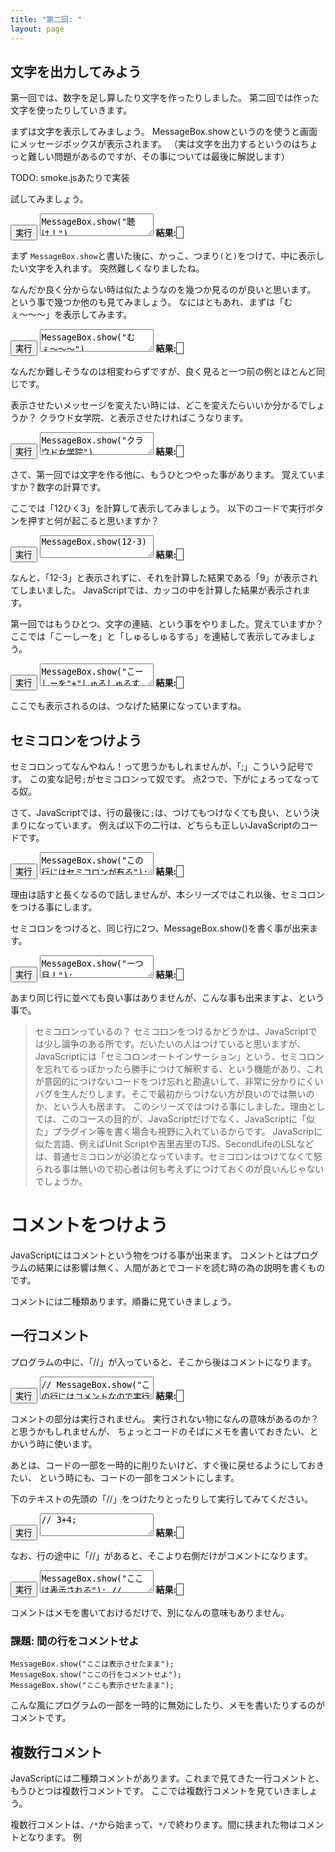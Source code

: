 ```yaml
---
title: "第二回: "
layout: page
---
```


<link rel="stylesheet" href="https://cdnjs.cloudflare.com/ajax/libs/codemirror/5.35.0/codemirror.css" />
<script src="https://cdnjs.cloudflare.com/ajax/libs/codemirror/5.35.0/codemirror.js"></script>
<script src="https://cdnjs.cloudflare.com/ajax/libs/codemirror/5.35.0/mode/javascript/javascript.js"></script>
<style>
    .CodeMirror { height: auto; border: 1px solid #ddd; }
    .console { border: 1px solid #333; color: rgb(48, 68, 216); padding: 0px 5px 0px 5px; }
</style>
<link rel="stylesheet" href="https://rawgit.com/karino2/js-introduction/master/scripts/smoke.css" />
<script src="https://rawgit.com/karino2/js-introduction/master/scripts/smoke.min.js"></script>                    
<script src="https://neil.fraser.name/software/JS-Interpreter/acorn_interpreter.js"></script>

<script type="text/javascript" src="https://rawgit.com/karino2/js-introduction/master/scripts/env.js"></script>



<script>
  document.body.onload = function() {
    myInterpreter = new Interpreter('MessageBox = {show: SmokeAlert};', initFunc);

    
    setupAllRREPL2(10);
  }
</script>

## 文字を出力してみよう

第一回では、数字を足し算したり文字を作ったりしました。
第二回では作った文字を使ったりしていきます。

まずは文字を表示してみましょう。
MessageBox.showというのを使うと画面にメッセージボックスが表示されます。
（実は文字を出力するというのはちょっと難しい問題があるのですが、その事については最後に解説します）

TODO: smoke.jsあたりで実装

試してみましょう。

<div id="ex1">
<input type="button" value="実行" />
<textarea>
MessageBox.show("聴け！")</textarea>
<b>結果:</b> <span class="console"></span><br>
</div>

   

まず `MessageBox.show`と書いた後に、かっこ、つまり`(`と`)`をつけて、中に表示したい文字を入れます。
突然難しくなりましたね。

なんだか良く分からない時は似たようなのを幾つか見るのが良いと思います。
という事で幾つか他のも見てみましょう。
なにはともあれ、まずは「むぇ〜〜〜」を表示してみます。

<div id="ex2">
<input type="button" value="実行" />
<textarea>
MessageBox.show("むぇ〜〜〜")</textarea>
<b>結果:</b> <span class="console"></span><br>
</div>

   

なんだか難しそうなのは相変わらずですが、良く見ると一つ前の例とほとんど同じです。

表示させたいメッセージを変えたい時には、どこを変えたらいいか分かるでしょうか？
クラウド女学院、と表示させたければこうなります。

<div id="ex3">
<input type="button" value="実行" />
<textarea>
MessageBox.show("クラウド女学院")</textarea>
<b>結果:</b> <span class="console"></span><br>
</div>

   

さて、第一回では文字を作る他に、もうひとつやった事があります。
覚えていますか？数字の計算です。

ここでは「12ひく3」を計算して表示してみましょう。
以下のコードで実行ボタンを押すと何が起こると思いますか？

<div id="ex4">
<input type="button" value="実行" />
<textarea>
MessageBox.show(12-3)</textarea>
<b>結果:</b> <span class="console"></span><br>
</div>

   

なんと、「12-3」と表示されずに、それを計算した結果である「9」が表示されてしまいました。
JavaScriptでは、カッコの中を計算した結果が表示されます。

第一回ではもうひとつ、文字の連結、という事をやりました。覚えていますか？
ここでは「こーしーを」と「しゅるしゅるする」を連結して表示してみましょう。

<div id="ex5">
<input type="button" value="実行" />
<textarea>
MessageBox.show("こーしーを"+"しゅるしゅるする")</textarea>
<b>結果:</b> <span class="console"></span><br>
</div>

ここでも表示されるのは、つなげた結果になっていますね。


## セミコロンをつけよう

セミコロンってなんやねん！って思うかもしれませんが、「;」こういう記号です。
この変な記号`;`がセミコロンって奴です。
点2つで、下がにょろってなってる奴。

さて、JavaScriptでは、行の最後に`;`は、つけてもつけなくても良い、という決まりになっています。
例えば以下の二行は、どちらも正しいJavaScriptのコードです。


<div id="ex6">
<input type="button" value="実行" />
<textarea>
MessageBox.show("この行にはセミコロンが有る");
MessageBox.show("この行にはセミコロンが無い")</textarea>
<b>結果:</b> <span class="console"></span><br>
</div>

   

理由は話すと長くなるので話しませんが、本シリーズではこれ以後、セミコロンをつける事にします。

セミコロンをつけると、同じ行に2つ、MessageBox.show()を書く事が出来ます。

<div id="ex7">
<input type="button" value="実行" />
<textarea>
MessageBox.show("一つ目！"); MessageBox.show("二つ目！");</textarea>
<b>結果:</b> <span class="console"></span><br>
</div>

   

あまり同じ行に並べても良い事はありませんが、こんな事も出来ますよ、という事で。   


> セミコロンっているの？
> セミコロンをつけるかどうかは、JavaScriptでは少し論争のある所です。だいたいの人はつけていると思いますが、JavaScriptには「セミコロンオートインサーション」という、セミコロンを忘れてるっぽかったら勝手につけて解釈する、という機能があり、これが意図的につけないコードをつけ忘れと勘違いして、非常に分かりにくいバグを生んだりします。そこで最初からつけない方が良いのでは無いのか、という人も居ます。
> このシリーズではつける事にしました。理由としては、このコースの目的が、JavaScriptだけでなく、JavaScriptに「似た」プラグイン等を書く場合も視野に入れているからです。
> JavaScripに似た言語、例えばUnit Scriptや吉里吉里のTJS、SecondLifeのLSLなどは、普通セミコロンが必須となっています。セミコロンはつけてなくて怒られる事は無いので初心者は何も考えずにつけておくのが良いんじゃないでしょうか。


# コメントをつけよう

JavaScriptにはコメントという物をつける事が出来ます。
コメントとはプログラムの結果には影響は無く、人間があとでコードを読む時の為の説明を書くものです。

コメントには二種類あります。順番に見ていきましょう。

## 一行コメント

プログラムの中に、「//」が入っていると、そこから後はコメントになります。

<div id="ex8">
<input type="button" value="実行" />
<textarea>
// MessageBox.show("この行にはコメントなので実行されない。");
MessageBox.show("この行は実行される。");
// MessageBox.show("この行も実行されない。");</textarea>
<b>結果:</b> <span class="console"></span><br>
</div>

   

コメントの部分は実行されません。
実行されない物になんの意味があるのか？と思うかもしれませんが、
ちょっとコードのそばにメモを書いておきたい、とかいう時に使います。

あとは、コードの一部を一時的に削りたいけど、すぐ後に戻せるようにしておきたい、
という時にも、コードの一部をコメントにします。

下のテキストの先頭の「//」をつけたりとったりして実行してみてください。

<div id="ex9">
<input type="button" value="実行" />
<textarea>
// 3+4;</textarea>
<b>結果:</b> <span class="console"></span><br>
</div>

   


なお、行の途中に「//」があると、そこより右側だけがコメントになります。


<div id="ex10">
<input type="button" value="実行" />
<textarea>
MessageBox.show("ここは表示される"); // MessageBox.show("ここはコメントなので実行されない");
MessageBox.show("ここも表示される"); </textarea>
<b>結果:</b> <span class="console"></span><br>
</div>

   

コメントはメモを書いておけるだけで、別になんの意味もありません。


### 課題: 間の行をコメントせよ


```
MessageBox.show("ここは表示させたまま");
MessageBox.show("ここの行をコメントせよ");
MessageBox.show("ここも表示させたまま");
```

   

こんな風にプログラムの一部を一時的に無効にしたり、メモを書いたりするのがコメントです。

## 複数行コメント

JavaScriptには二種類コメントがあります。これまで見てきた一行コメントと、もうひとつは複数行コメントです。
ここでは複数行コメントを見ていきましょう。

複数行コメントは、`/*`から始まって、`*/`で終わります。間に挟まれた物はコメントとなります。
例





